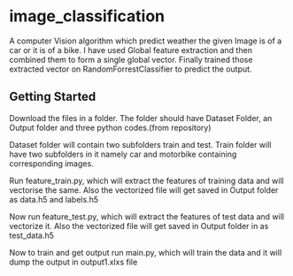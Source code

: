 # image_classification
A computer Vision algorithm which predict weather the given Image is of a car or it is of a bike.
I have used Global feature extraction and then combined them to form a single global vector.
Finally trained those extracted vector on RandomForrestClassifier to predict the output.

## Getting Started

Download the files in a folder. The folder should have Dataset Folder, an Output folder and three python codes.(from repository)

Dataset folder will contain two subfolders train and test. Train folder will have two subfolders in it namely car and motorbike containing corresponding images.

Run feature_train.py, which will extract the features of training data and will vectorise the same. Also the vectorized file will get saved in Output folder as data.h5 and labels.h5

Now run feature_test.py, which will extract the features of test data and will vectorize it. Also the vectorized file will get saved in Output folder in as test_data.h5

Now to train and get output run main.py, which will train the data and it will dump the output in output1.xlxs file



